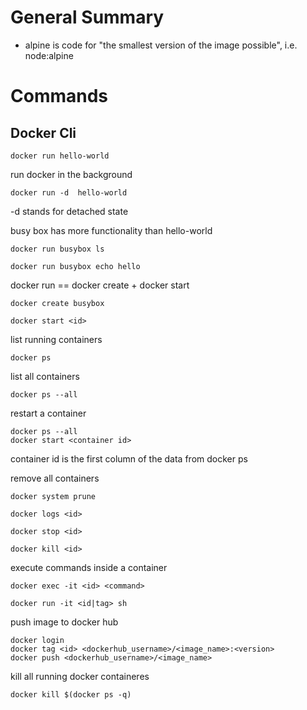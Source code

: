 # General Summary
* alpine is code for "the smallest version of the image possible", i.e. node:alpine

# Commands

## Docker Cli
```docker run hello-world```

run docker in the background

`docker run -d  hello-world`

-d stands for detached state

busy box has more functionality than hello-world

```docker run busybox ls```

```docker run busybox echo hello```


docker run == docker create + docker start

`docker create busybox`

`docker start <id>`

list running containers

`docker ps`

list all containers

`docker ps --all`

restart a container 

```
docker ps --all
docker start <container id>
```
container id is the first column of the data from docker ps

remove all containers 

`docker system prune`

`docker logs <id>`

`docker stop <id>`

`docker kill <id>`

execute commands inside a container

`docker exec -it <id> <command>`

`docker run -it <id|tag> sh`

push image to docker hub
```
docker login
docker tag <id> <dockerhub_username>/<image_name>:<version>
docker push <dockerhub_username>/<image_name>

```

kill all running docker containeres

`docker kill $(docker ps -q)`
